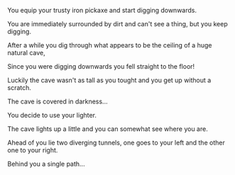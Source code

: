 You equip your trusty iron pickaxe and start digging downwards.

You are immediately surrounded by dirt and can't see a thing, but you keep digging.

After a while you dig through what appears to be the ceiling of a huge natural cave,

Since you were digging downwards you fell straight to the floor!

Luckily the cave wasn't as tall as you tought and you get up without a scratch.

The cave is covered in darkness...

You decide to use your lighter.

The cave lights up a little and you can somewhat see where you are.

Ahead of you lie two diverging tunnels, one goes to your left and the other one to your right.

Behind you a single path...
